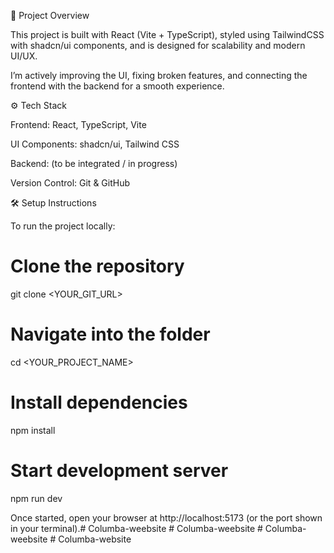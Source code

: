 📌 Project Overview

This project is built with React (Vite + TypeScript), styled using TailwindCSS with shadcn/ui components, and is designed for scalability and modern UI/UX.

I’m actively improving the UI, fixing broken features, and connecting the frontend with the backend for a smooth experience.

⚙️ Tech Stack

Frontend: React, TypeScript, Vite

UI Components: shadcn/ui, Tailwind CSS

Backend: (to be integrated / in progress)

Version Control: Git & GitHub

🛠️ Setup Instructions

To run the project locally:

# Clone the repository
git clone <YOUR_GIT_URL>

# Navigate into the folder
cd <YOUR_PROJECT_NAME>

# Install dependencies
npm install

# Start development server
npm run dev


Once started, open your browser at http://localhost:5173
 (or the port shown in your terminal).#   C o l u m b a - w e e b s i t e  
 #   C o l u m b a - w e e b s i t e  
 #   C o l u m b a - w e e b s i t e  
 #   C o l u m b a - w e b s i t e  
 